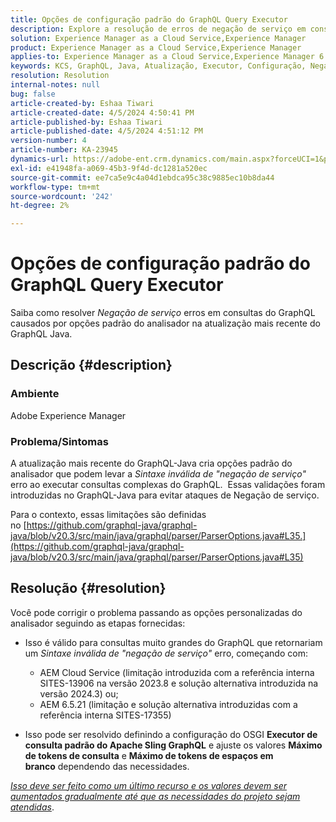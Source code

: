 ```yaml
---
title: Opções de configuração padrão do GraphQL Query Executor
description: Explore a resolução de erros de negação de serviço em consultas GraphQL causados pelas opções padrão do analisador.
solution: Experience Manager as a Cloud Service,Experience Manager
product: Experience Manager as a Cloud Service,Experience Manager
applies-to: Experience Manager as a Cloud Service,Experience Manager 6.5
keywords: KCS, GraphQL, Java, Atualização, Executor, Configuração, Negação de serviço, Configuração OSGI, Consulta padrão do Apache Sling no GraphQL, Tokens de consulta máximos, Tokens de espaços em branco máximos
resolution: Resolution
internal-notes: null
bug: false
article-created-by: Eshaa Tiwari
article-created-date: 4/5/2024 4:50:41 PM
article-published-by: Eshaa Tiwari
article-published-date: 4/5/2024 4:51:12 PM
version-number: 4
article-number: KA-23945
dynamics-url: https://adobe-ent.crm.dynamics.com/main.aspx?forceUCI=1&pagetype=entityrecord&etn=knowledgearticle&id=8a2bd99c-6cf3-ee11-904b-6045bd026dc7
exl-id: e41948fa-a069-45b3-9f4d-dc1281a520ec
source-git-commit: ee7ca5e9c4a04d1ebdca95c38c9885ec10b8da44
workflow-type: tm+mt
source-wordcount: '242'
ht-degree: 2%

---
```


# Opções de configuração padrão do GraphQL Query Executor


Saiba como resolver *Negação de serviço* erros em consultas do GraphQL causados por opções padrão do analisador na atualização mais recente do GraphQL Java.

## Descrição {#description}


### Ambiente

Adobe Experience Manager

### Problema/Sintomas

A atualização mais recente do GraphQL-Java cria opções padrão do analisador que podem levar a *Sintaxe inválida de &quot;negação de serviço&quot;* erro ao executar consultas complexas do GraphQL.  Essas validações foram introduzidas no GraphQL-Java para evitar ataques de Negação de serviço.

Para o contexto, essas limitações são definidas no [https://github.com/graphql-java/graphql-java/blob/v20.3/src/main/java/graphql/parser/ParserOptions.java#L35.](https://github.com/graphql-java/graphql-java/blob/v20.3/src/main/java/graphql/parser/ParserOptions.java#L35)


## Resolução {#resolution}


Você pode corrigir o problema passando as opções personalizadas do analisador seguindo as etapas fornecidas:

- Isso é válido para consultas muito grandes do GraphQL que retornariam um *Sintaxe inválida de &quot;negação de serviço&quot;* erro, começando com:



   - AEM Cloud Service (limitação introduzida com a referência interna SITES-13906 na versão 2023.8 e solução alternativa introduzida na versão 2024.3) ou;
   - AEM 6.5.21 (limitação e solução alternativa introduzidas com a referência interna SITES-17355)


- Isso pode ser resolvido definindo a configuração do OSGI <b>Executor de consulta padrão do Apache Sling GraphQL</b> e ajuste os valores <b>Máximo de tokens de consulta</b> e <b>Máximo de tokens de espaços em branco</b> dependendo das necessidades.


*<u>Isso deve ser feito como um último recurso e os valores devem ser aumentados gradualmente até que as necessidades do projeto sejam atendidas</u>*.
